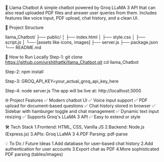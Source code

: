 🦙 Llama Chatbot
A simple chatbot powered by Groq LLaMA 3 API that can also read uploaded PDF files and answer user queries from them.
Includes features like voice input, PDF upload, chat history, and a clean UI.

🔧 Project Structure

llama_Chatbot/
├── public/
│   ├── index.html
│   ├── style.css
│   ├── script.js
│   └── [assets like icons, images]
├── server.js
├── package.json
└── README.md

🚀 How to Run Locally
Step-1:
git clone https://github.com/urshithattk/llama_Chatbot.git
cd llama_Chatbot

Step-2:
npm install

Step-3:
GROQ_API_KEY=your_actual_groq_api_key_here

Step-4:
node server.js
The app will be live at: http://localhost:3000

🌐 Project Features
✅ Modern chatbot UI
✅ Voice input support
✅ PDF upload for document-based questions
✅ Chat history stored in browser
✅ Sidebar with hamburger toggle and chat management
✅ Dynamic text input resizing
✅ Supports Groq's LLaMA 3 API
✅ Easy to extend or style

🛠️ Tech Stack
1.Frontend: HTML, CSS, Vanilla JS
2.Backend: Node.js (Express.js)
3.APIs: Groq LLaMA 3
4.PDF Parsing: pdf-parse

💡 To Do / Future Ideas
1.Add database for user-based chat history
2.Add authentication for user accounts
3.Export chat as PDF
4.More sophisticated PDF parsing (tables/images)
